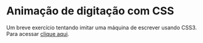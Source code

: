 # Animação de digitação com CSS
 Um breve exercício tentando imitar uma máquina de escrever usando CSS3. <br>
 Para acessar [clique aqui](https://rafaabatistas.netlify.app/).
